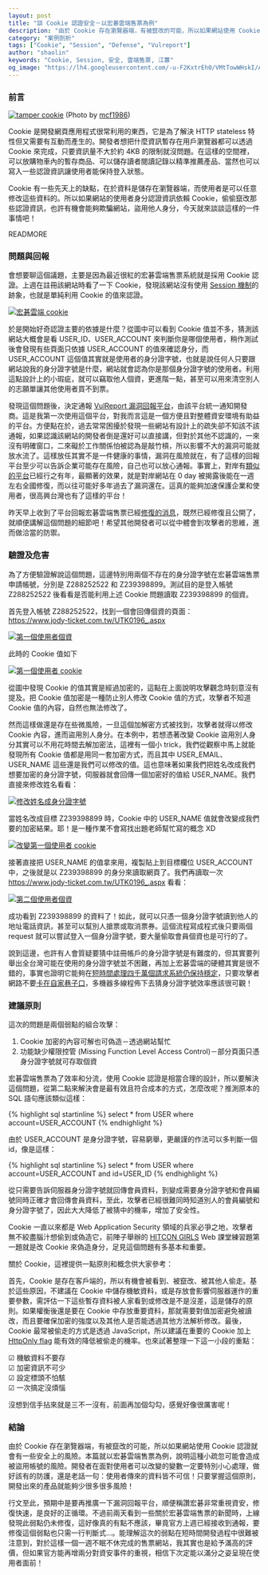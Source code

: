 ```yaml
---
layout: post
title: "談 Cookie 認證安全－以宏碁雲端售票為例"
description: "由於 Cookie 存在瀏覽器端，有被竄改的可能，所以如果網站使用 Cookie 認證就會有一些安全上的風險。本篇就以宏碁雲端售票為例，說明這種小疏忽可能會造成被盜用帳號的風險。"
category: "案例剖析"
tags: ["Cookie", "Session", "Defense", "Vulreport"]
author: "shaolin"
keywords: "Cookie, Session, 安全, 雲端售票, 江蕙"
og_image: "https://lh4.googleusercontent.com/-u-F2KxtrEh0/VMtTowWHskI/AAAAAAAAAwo/07yCkSn9vkM/w555-h538-no/tamper_cookie.gif"
---
```



### 前言

[![tamper cookie](https://lh4.googleusercontent.com/-u-F2KxtrEh0/VMtTowWHskI/AAAAAAAAAwo/07yCkSn9vkM/w555-h538-no/tamper_cookie.gif "tamper cookie")](https://lh4.googleusercontent.com/-u-F2KxtrEh0/VMtTowWHskI/AAAAAAAAAwo/07yCkSn9vkM/w555-h538-no/tamper_cookie.gif)
(Photo by [mcf1986](https://www.flickr.com/photos/mcf1986/2398237441/in/photolist-4DVArp-PhbMe-7JECFz-7JECQt-7JJyrw-bGFngi-5rW57Y-6xHB2u-pu7B57-4c7y2z-aDa9uc-o5bZTa-8L1384-5DkkLv-b6jovn-o5pesn-79zgAq-5Fpj5G-7pz2TV-4bVGh3-6PQ929-aE2HH8-bnKBwv-brCnx3-bsqgqU-6xHC89-5ELJKU-6rocvE-4bVGm7-4bVGpd-4bRG6B-4bVGiC-6SzwyG-5CBhyB-5CBhxp-emi7PE-5fxugW-XpEdp-qDhTXJ-aBrsh-67NH6d-4bVGjN-4bRGaB-phCGo-aP1qDc-aP1riK-aP1rXn-aCQQav-baRCLB-vJ7RW/))

Cookie 是開發網頁應用程式很常利用的東西，它是為了解決 HTTP stateless 特性但又需要有互動而產生的。開發者想把什麼資訊暫存在用戶瀏覽器都可以透過 Cookie 來完成，只要資訊量不大於約 4KB 的限制就沒問題。在這樣的空間裡，可以放購物車內的暫存商品、可以儲存讀者閱讀記錄以精準推薦產品、當然也可以寫入一些認證資訊讓使用者能保持登入狀態。

Cookie 有一些先天上的缺點，在於資料是儲存在瀏覽器端，而使用者是可以任意修改這些資料的。所以如果網站的使用者身分認證資訊依賴 Cookie，偷偷竄改那些認證資訊，也許有機會能夠欺騙網站，盜用他人身分，今天就來談談這樣的一件事情吧！

READMORE

### 問題與回報

會想要聊這個議題，主要是因為最近很紅的宏碁雲端售票系統就是採用 Cookie 認證。上週在註冊該網站時看了一下 Cookie，發現該網站沒有使用 [Session 機制](http://devco.re/blog/2014/06/03/http-session-protection/)的跡象，也就是單純利用 Cookie 的值來認證。

[![宏碁雲端 cookie](https://lh3.googleusercontent.com/-9Z7DJr1KJEM/VMtTniDZ4bI/AAAAAAAAAwg/PCAa8tafZmY/w697-h489-no/acer_cookie.png "宏碁雲端 cookie")](https://lh3.googleusercontent.com/-9Z7DJr1KJEM/VMtTniDZ4bI/AAAAAAAAAwg/PCAa8tafZmY/w697-h489-no/acer_cookie.png)

於是開始好奇認證主要的依據是什麼？從圖中可以看到 Cookie 值並不多，猜測該網站大概會是看 USER_ID、USER_ACCOUNT 來判斷你是哪個使用者，稍作測試後會發現有些頁面只依據 USER_ACCOUNT 的值來確認身分，而 USER_ACCOUNT 這個值其實就是使用者的身分證字號，也就是說任何人只要跟網站說我的身分證字號是什麼，網站就會認為你是那個身分證字號的使用者。利用這點設計上的小瑕疵，就可以竊取他人個資，更進階一點，甚至可以用來清空別人的志願單讓其他使用者買不到票。

發現這個問題後，決定通報 [VulReport 漏洞回報平台](https://vulreport.net/)，由該平台統一通知開發商。這是我第一次使用這個平台，對我而言這是一個方便且對整體資安環境有助益的平台。方便點在於，過去常常困擾於發現一些網站有設計上的疏失卻不知該不該通報，如果認識該網站的開發者倒是還好可以直接講，但對於其他不認識的，一來沒有明確窗口，二來礙於工作關係怕被認為是敲竹槓，所以影響不大的漏洞可能就放水流了。這樣放任其實不是一件健康的事情，漏洞在風險就在，有了這樣的回報平台至少可以告訴企業可能存在風險，自己也可以放心通報。事實上，對岸有[類似的平台](http://wooyun.org/)已經行之有年，最顯著的效果，就是對岸網站在 0 day 被揭露後能在一週左右全國修復，而以往可能好多年過去了漏洞還在。這真的能夠加速保護企業和使用者，很高興台灣也有了這樣的平台！

昨天早上收到了平台回報宏碁雲端售票已經[修復的消息](https://vulreport.net/vulnerability/detail/284)，既然已經修復且公開了，就順便講解這個問題的細節吧！希望其他開發者可以從中體會到攻擊者的思維，進而做洽當的防禦。

### 驗證及危害

為了方便驗證解說這個問題，這邊特別用兩個不存在的身分證字號在宏碁雲端售票申請帳號，分別是 Z288252522 和 Z239398899。測試目的是登入帳號 Z288252522 後看看是否能利用上述 Cookie 問題讀取 Z239398899 的個資。

首先登入帳號 Z288252522，找到一個會回傳個資的頁面：<br />
https://www.jody-ticket.com.tw/UTK0196_.aspx

[![第一個使用者個資](https://lh4.googleusercontent.com/-Sr6zlrJiMdQ/VMtTpyzELnI/AAAAAAAAAxA/VmWdgS82gVQ/w485-h548-no/user_A_data.png "第一個使用者個資")](https://lh4.googleusercontent.com/-Sr6zlrJiMdQ/VMtTpyzELnI/AAAAAAAAAxA/VmWdgS82gVQ/w485-h548-no/user_A_data.png)

此時的 Cookie 值如下

[![第一個使用者 cookie](https://lh3.googleusercontent.com/-vqjLAyXggfc/VMtTp7iHtdI/AAAAAAAAAw8/sfUXYUPC57U/w881-h548-no/user_A_cookie.png "第一個使用者 cookie")](https://lh3.googleusercontent.com/-vqjLAyXggfc/VMtTp7iHtdI/AAAAAAAAAw8/sfUXYUPC57U/w881-h548-no/user_A_cookie.png)

從圖中發現 Cookie 的值其實是經過加密的，這點在上面說明攻擊觀念時刻意沒有提及。把 Cookie 值加密是一種防止別人修改 Cookie 值的方式，攻擊者不知道 Cookie 值的內容，自然也無法修改了。

然而這樣做還是存在些微風險，一旦這個加解密方式被找到，攻擊者就得以修改 Cookie 內容，進而盜用別人身分。在本例中，若想憑著改變 Cookie 盜用別人身分其實可以不用花時間去解加密法，這裡有一個小 trick，我們從觀察中馬上就能發現所有 Cookie 值都是用同一套加密方式，而且其中 USER_EMAIL、USER_NAME 這些還是我們可以修改的值。這也意味著如果我們把姓名改成我們想要加密的身分證字號，伺服器就會回傳一個加密好的值給 USER_NAME。我們直接來修改姓名看看：

[![修改姓名成身分證字號](https://lh5.googleusercontent.com/-ohhdlHt-jRQ/VMtTvHl5jjI/AAAAAAAAAxQ/Gs-5jRr_vKc/w707-h548-no/change_name.png "修改姓名成身分證字號")](https://lh5.googleusercontent.com/-ohhdlHt-jRQ/VMtTvHl5jjI/AAAAAAAAAxQ/Gs-5jRr_vKc/w707-h548-no/change_name.png)

當姓名改成目標 Z239398899 時，Cookie 中的 USER_NAME 值就會改變成我們要的加密結果。耶！是一種作業不會寫找出題老師幫忙寫的概念 XD

[![改變第一個使用者 cookie](https://lh6.googleusercontent.com/-JSS4s1LR1f8/VMtTpwlQXxI/AAAAAAAAAw4/OwvKW76pqy8/w881-h548-no/user_B_cookie.png "改變第一個使用者 cookie")](https://lh6.googleusercontent.com/-JSS4s1LR1f8/VMtTpwlQXxI/AAAAAAAAAw4/OwvKW76pqy8/w881-h548-no/user_B_cookie.png)

接著直接把 USER_NAME 的值拿來用，複製貼上到目標欄位 USER_ACCOUNT 中，之後就是以 Z239398899 的身分來讀取網頁了。我們再讀取一次 https://www.jody-ticket.com.tw/UTK0196_.aspx 看看：

[![第二個使用者個資](https://lh3.googleusercontent.com/-ROUvA-9K96o/VMtTrC0U-DI/AAAAAAAAAxI/EyCpVoeQ1Kc/w485-h548-no/user_B_data.png "第二個使用者個資")](https://lh3.googleusercontent.com/-ROUvA-9K96o/VMtTrC0U-DI/AAAAAAAAAxI/EyCpVoeQ1Kc/w485-h548-no/user_B_data.png)

成功看到 Z239398899 的資料了！如此，就可以只憑一個身分證字號讀到他人的地址電話資訊，甚至可以幫別人搶票或取消票券。這個流程寫成程式後只要兩個 request 就可以嘗試登入一個身分證字號，要大量偷取會員個資也是可行的了。

說到這邊，也許有人會質疑要猜中註冊帳戶的身分證字號是有難度的，但其實要列舉出全台灣可能在使用的身分證字號並不困難，再加上宏碁雲端的硬體其實是很不錯的，事實也證明它能夠在[短時間處理四千萬個請求系統仍保持穩定](https://tw.news.yahoo.com/%E6%B1%9F%E8%95%99%E5%8A%A0%E5%A0%B4%E5%94%AE%E7%A5%A8-%E9%A7%AD%E5%AE%A2%E6%94%BB%E6%93%8A4000%E8%90%AC%E6%AC%A1-041458504.html)，只要攻擊者網路不要[卡在自家巷子口](http://www.cna.com.tw/news/afe/201501250162-1.aspx)，多機器多線程佈下去猜身分證字號效率應該很可觀！

### 建議原則

這次的問題是兩個弱點的組合攻擊：

1. Cookie 加密的內容可解也可偽造－透過網站幫忙
2. 功能缺少權限控管 (Missing Function Level Access Control)－部分頁面只憑身分證字號就可存取個資

宏碁雲端售票為了效率和分流，使用 Cookie 認證是相當合理的設計，所以要解決這個問題，從第二點來解決會是最有效且符合成本的方式，怎麼改呢？推測原本的 SQL 語句應該類似這樣：

{% highlight sql startinline %}
select * from USER where account=USER_ACCOUNT
{% endhighlight %}

由於 USER_ACCOUNT 是身分證字號，容易窮舉，更嚴謹的作法可以多判斷一個 id，像是這樣：

{% highlight sql startinline %}
select * from USER where account=USER_ACCOUNT and id=USER_ID
{% endhighlight %}

從只需要告訴伺服器身分證字號就回傳會員資料，到變成需要身分證字號和會員編號同時正確才會回傳會員資料，至此，攻擊者已經很難同時知道別人的會員編號和身分證字號了，因此大大降低了被猜中的機率，增加了安全性。

Cookie 一直以來都是 Web Application Security 領域的兵家必爭之地，攻擊者無不絞盡腦汁想偷到或偽造它，前陣子舉辦的 [HITCON GIRLS](http://girls.hitcon.org/) Web 課堂練習題第一題就是改 Cookie 來偽造身分，足見這個問題有多基本和重要。

關於 Cookie，這裡提供一點原則和概念供大家參考：

首先，Cookie 是存在客戶端的，所以有機會被看到、被竄改、被其他人偷走。基於這些原因，不建議在 Cookie 中儲存機敏資料，或是存放會影響伺服器運作的重要參數，需評估一下這些暫存資料被人家看到或修改是不是沒差，這是儲存的原則。如果權衡後還是要在 Cookie 中存放重要資料，那就需要對值加密避免被讀改，而且要確保加密的強度以及其他人是否能透過其他方法解析修改。最後，Cookie 最常被偷走的方式是透過 JavaScript，所以建議在重要的 Cookie 加上 [HttpOnly flag](http://devco.re/blog/2014/06/11/setcookie-httponly-security-issues-of-http-headers-3/) 能有效的降低被偷走的機率。也來試著整理一下這一小段的重點：

☑ 機敏資料不要存<br/>
☑ 加密資訊不可少<br/>
☑ 設定標頭不怕駭<br/>
☑ 一次搞定沒煩惱<br/>

沒想到信手拈來就是三不一沒有，前面再加個勾勾，感覺好像很厲害呢！

### 結論

由於 Cookie 存在瀏覽器端，有被竄改的可能，所以如果網站使用 Cookie 認證就會有一些安全上的風險。本篇就以宏碁雲端售票為例，說明這種小疏忽可能會造成被盜用帳號的風險。開發者在面對使用者可以改變的變數一定要特別小心處理，做好該有的防護，還是老話一句：使用者傳來的資料皆不可信！只要掌握這個原則，開發出來的產品就能夠少很多很多風險！

行文至此，預期中是要再推廣一下漏洞回報平台，順便稱讚宏碁非常重視資安，修復快速，是良好的正循環。不過前兩天看到一些關於宏碁雲端售票的新聞時，上線發現此弱點仍未修復，這好像真的有點不應該，畢竟官方上週已經接收到通報，要修復這個弱點也只需一行判斷式...。能理解這次的弱點在短時間開發過程中很難被注意到，對於這樣一個一週不眠不休完成的售票網站，我其實也是給予滿高的評價，但如果官方能再增兩分對資安事件的重視，相信下次定能以滿分之姿呈現在使用者面前！
